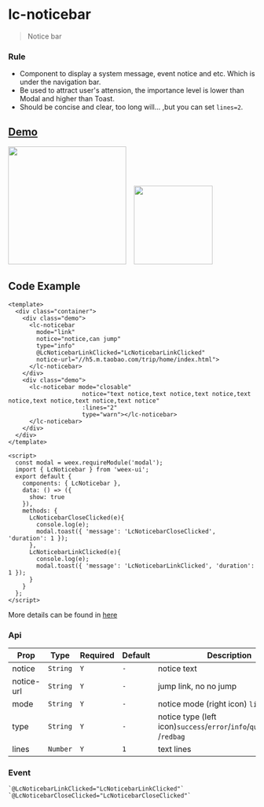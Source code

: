 # lc-noticebar 

> Notice bar

### Rule
- Component to display a system message, event notice and etc. Which is under the navigation bar.
- Be used to attract user's attension, the importance level is lower than Modal and higher than Toast.
- Should be concise and clear, too long will... ,but you can set `lines=2`.

## [Demo](https://h5.m.taobao.com/trip/lc-noticebar/index.html?_wx_tpl=https%3A%2F%2Fh5.m.taobao.com%2Ftrip%2Flc-noticebar%2Fdemo%2Findex.native-min.js)
<img src="https://img.alicdn.com/tfs/TB1mIA5c5qAXuNjy1XdXXaYcVXa-750-1334.jpg" width="240"/>&nbsp;&nbsp;&nbsp;&nbsp;<img src="https://img.alicdn.com/tfs/TB18V3aSpXXXXboXpXXXXXXXXXX-200-200.png" width="160"/>

## Code Example

```vue
<template>
  <div class="container">
    <div class="demo">
      <lc-noticebar
        mode="link"
        notice="notice,can jump"
        type="info"
        @LcNoticebarLinkClicked="LcNoticebarLinkClicked"
        notice-url="//h5.m.taobao.com/trip/home/index.html">
      </lc-noticebar>
    </div>
    <div class="demo">
      <lc-noticebar mode="closable"
                     notice="text notice,text notice,text notice,text notice,text notice,text notice,text notice"
                     :lines="2"
                     type="warn"></lc-noticebar>
      </lc-noticebar>
    </div>
  </div>
</template>

<script>
  const modal = weex.requireModule('modal');
  import { LcNoticebar } from 'weex-ui';
  export default {
    components: { LcNoticebar },
    data: () => ({
      show: true
    }),
    methods: {
      LcNoticebarCloseClicked(e){
        console.log(e);
        modal.toast({ 'message': 'LcNoticebarCloseClicked', 'duration': 1 });
      },
      LcNoticebarLinkClicked(e){
        console.log(e);
        modal.toast({ 'message': 'LcNoticebarLinkClicked', 'duration': 1 });
      }
    }
  };
</script>

```

More details can be found in [here](https://github.com/alibaba/weex-ui/blob/master/example/noticebar/index.vue)


### Api

| Prop | Type | Required | Default | Description |
|-------------|------------|--------|-----|-----|
| notice | `String` |`Y`| `-` | notice text |
| notice-url | `String` |`Y`| `-` | jump link, no no jump |
| mode | `String` |`Y`|  `-` |notice mode (right icon) `link`/`closable`|
| type | `String` |`Y`| `-` | notice type (left icon)`success`/`error`/`info`/`question`/`time` /`redbag` |
|  lines | `Number` |`Y`| `1` | text lines |


### Event

```
`@LcNoticebarLinkClicked="LcNoticebarLinkClicked"`
`@LcNoticebarCloseClicked="LcNoticebarCloseClicked"`
```

